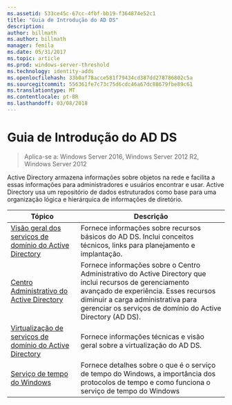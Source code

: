 ```yaml
---
ms.assetid: 533ce45c-67cc-4fbf-bb19-f364874e52c1
title: "Guia de Introdução do AD DS"
description: 
author: billmath
ms.author: billmath
manager: femila
ms.date: 05/31/2017
ms.topic: article
ms.prod: windows-server-threshold
ms.technology: identity-adds
ms.openlocfilehash: 33b0af78acce581f79434cd387dd278786802c5a
ms.sourcegitcommit: 556361fe7c73c75d6cdc46a67dc88679fbe89c61
ms.translationtype: MT
ms.contentlocale: pt-BR
ms.lasthandoff: 03/08/2018
---
```

# <a name="ad-ds-getting-started"></a>Guia de Introdução do AD DS

>Aplica-se a: Windows Server 2016, Windows Server 2012 R2, Windows Server 2012

Active Directory armazena informações sobre objetos na rede e facilita a essas informações para administradores e usuários encontrar e usar. Active Directory usa um repositório de dados estruturados como base para uma organização lógica e hierárquica de informações de diretório.  
  
  
Tópico  |Descrição    
---------|---------  
   [Visão geral dos serviços de domínio do Active Directory](../ad-ds/get-started/virtual-dc/Active-Directory-Domain-Services-Overview.md) | Fornece informações sobre recursos básicos do AD DS. Inclui conceitos técnicos, links para planejamento e implantação.     |         
   [Centro Administrativo do Active Directory](../ad-ds/get-started/adac/Active-Directory-Administrative-Center.md) |  Fornece informações sobre o Centro Administrativo do Active Directory que inclui recursos de gerenciamento avançado de experiência. Esses recursos diminuir a carga administrativa para gerenciar os serviços de domínio do Active Directory (AD DS).      |    
   [Virtualização de serviços de domínio do Active Directory](../ad-ds/get-started/virtual-dc/Active-Directory-Domain-Services-Virtualization.md) |Fornece informações técnicas e visão geral sobre a virtualização do AD DS.        |    
   [Serviço de tempo do Windows](../../networking/windows-time-service/Windows-Time-Service.md) |Fornece detalhes sobre o que é o serviço de tempo do Windows, a importância dos protocolos de tempo e como funciona o serviço de tempo do Windows  
   
  
    
  
  


